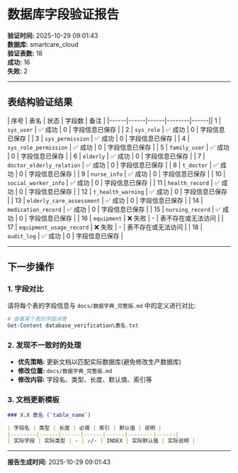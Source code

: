 # 数据库字段验证报告

**验证时间:** 2025-10-29 09:01:43  
**数据库:** smartcare_cloud  
**验证表数:** 18  
**成功:** 16  
**失败:** 2

---

## 表结构验证结果

| 序号 | 表名 | 状态 | 字段数 | 备注 |
|------|------|------|--------|------|| 1 | `sys_user` | ✅ 成功 | 0 | 字段信息已保存 |
| 2 | `sys_role` | ✅ 成功 | 0 | 字段信息已保存 |
| 3 | `sys_permission` | ✅ 成功 | 0 | 字段信息已保存 |
| 4 | `sys_role_permission` | ✅ 成功 | 0 | 字段信息已保存 |
| 5 | `family_user` | ✅ 成功 | 0 | 字段信息已保存 |
| 6 | `elderly` | ✅ 成功 | 0 | 字段信息已保存 |
| 7 | `doctor_elderly_relation` | ✅ 成功 | 0 | 字段信息已保存 |
| 8 | `t_doctor` | ✅ 成功 | 0 | 字段信息已保存 |
| 9 | `nurse_info` | ✅ 成功 | 0 | 字段信息已保存 |
| 10 | `social_worker_info` | ✅ 成功 | 0 | 字段信息已保存 |
| 11 | `health_record` | ✅ 成功 | 0 | 字段信息已保存 |
| 12 | `t_health_warning` | ✅ 成功 | 0 | 字段信息已保存 |
| 13 | `elderly_care_assessment` | ✅ 成功 | 0 | 字段信息已保存 |
| 14 | `medication_record` | ✅ 成功 | 0 | 字段信息已保存 |
| 15 | `nursing_record` | ✅ 成功 | 0 | 字段信息已保存 |
| 16 | `equipment` | ❌ 失败 | - | 表不存在或无法访问 |
| 17 | `equipment_usage_record` | ❌ 失败 | - | 表不存在或无法访问 |
| 18 | `audit_log` | ✅ 成功 | 0 | 字段信息已保存 |

---

## 下一步操作

### 1. 字段对比
请将每个表的字段信息与 `docs/数据字典_完整版.md` 中的定义进行对比:

```powershell
# 查看某个表的字段详情
Get-Content database_verification\表名.txt
```

### 2. 发现不一致时的处理
- **优先策略:** 更新文档以匹配实际数据库(避免修改生产数据库)
- **修改位置:** `docs/数据字典_完整版.md`
- **修改内容:** 字段名、类型、长度、默认值、索引等

### 3. 文档更新模板
```markdown
### X.X 表名 (`table_name`)

| 字段名 | 类型 | 长度 | 必填 | 索引 | 默认值 | 说明 |
|--------|------|------|------|------|--------|------|
| 实际字段 | 实际类型 | - | ✓/- | INDEX | 实际默认值 | 实际说明 |
```

---

**报告生成时间:** 2025-10-29 09:01:43
